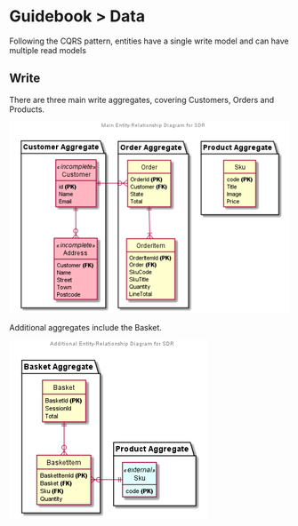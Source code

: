 # Guidebook > Data

Following the CQRS pattern, entities have a single write model and can have multiple read models 

## Write

There are three main write aggregates, covering Customers, Orders and Products.

![Entity-Relationship Diagram](./entity-relationship-diagram-main.png "Entity-Relationship Diagram")

Additional aggregates include the Basket.

![Entity-Relationship Diagram](./entity-relationship-diagram-additional.png "Entity-Relationship Diagram")

